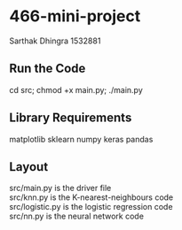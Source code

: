 # 466-mini-project
Sarthak Dhingra
1532881

## Run the Code
cd src; chmod +x main.py; ./main.py

## Library Requirements
matplotlib
sklearn
numpy
keras
pandas

## Layout
src/main.py is the driver file <br />
src/knn.py is the K-nearest-neighbours code <br />
src/logistic.py is the logistic regression code <br />
src/nn.py is the neural network code 
